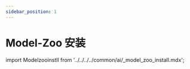 ```yaml
---
sidebar_position: 1
---
```


# Model-Zoo 安装

import Modelzooinstll from '../../../../common/ai/\_model_zoo_install.mdx';

<Modelzooinstll />

